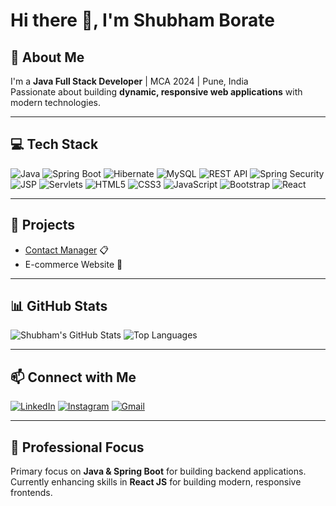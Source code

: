 # Hi there 👋, I'm Shubham Borate

## 🚀 About Me
I'm a **Java Full Stack Developer** | MCA 2024 | Pune, India  
Passionate about building **dynamic, responsive web applications** with modern technologies.  

---

## 💻 Tech Stack
![Java](https://img.shields.io/badge/Java-ED8B00?style=for-the-badge&logo=java&logoColor=white)
![Spring Boot](https://img.shields.io/badge/SpringBoot-6DB33F?style=for-the-badge&logo=spring&logoColor=white)
![Hibernate](https://img.shields.io/badge/Hibernate-59666C?style=for-the-badge&logo=hibernate&logoColor=white)
![MySQL](https://img.shields.io/badge/MySQL-00758F?style=for-the-badge&logo=mysql&logoColor=white)
![REST API](https://img.shields.io/badge/REST_API-000000?style=for-the-badge&logo=rest-api&logoColor=white)
![Spring Security](https://img.shields.io/badge/Spring_Security-6DB33F?style=for-the-badge&logo=springsecurity&logoColor=white)
![JSP](https://img.shields.io/badge/JSP-007396?style=for-the-badge&logo=java&logoColor=white)
![Servlets](https://img.shields.io/badge/Servlets-007396?style=for-the-badge&logo=java&logoColor=white)
![HTML5](https://img.shields.io/badge/HTML5-E34F26?style=for-the-badge&logo=html5&logoColor=white)
![CSS3](https://img.shields.io/badge/CSS3-1572B6?style=for-the-badge&logo=css3&logoColor=white)
![JavaScript](https://img.shields.io/badge/JavaScript-F7DF1E?style=for-the-badge&logo=javascript&logoColor=black)
![Bootstrap](https://img.shields.io/badge/Bootstrap-7952B3?style=for-the-badge&logo=bootstrap&logoColor=white)
![React](https://img.shields.io/badge/React-61DAFB?style=for-the-badge&logo=react&logoColor=black)

---

## 📂 Projects
- [Contact Manager](https://github.com/shubhamborate25/ContactManager) 📋  
- E-commerce Website 🛒  

---

## 📊 GitHub Stats
![Shubham's GitHub Stats](https://github-readme-stats.vercel.app/api?username=shubhamborate25&show_icons=true&theme=radical)
![Top Languages](https://github-readme-stats.vercel.app/api/top-langs/?username=shubhamborate25&layout=compact&theme=radical)

---

## 📫 Connect with Me
[![LinkedIn](https://img.shields.io/badge/-LinkedIn-blue?style=for-the-badge&logo=linkedin&logoColor=white)](http://www.linkedin.com/in/shubham-borate-4429771a3)
[![Instagram](https://img.shields.io/badge/-Instagram-E4405F?style=for-the-badge&logo=instagram&logoColor=white)](https://www.instagram.com/your_instagram_username/)
[![Gmail](https://img.shields.io/badge/-Gmail-red?style=for-the-badge&logo=gmail&logoColor=white)](mailto:shubhamborate25@gmail.com)

---

## 🎯 Professional Focus
Primary focus on **Java & Spring Boot** for building backend applications.  
Currently enhancing skills in **React JS** for building modern, responsive frontends.
